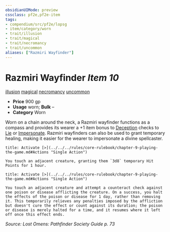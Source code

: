 ```yaml
---
obsidianUIMode: preview
cssclass: pf2e,pf2e-item
tags:
- compendium/src/pf2e/lopsg
- item/category/worn
- trait/illusion
- trait/magical
- trait/necromancy
- trait/uncommon
aliases: ["Razmiri Wayfinder"]
---
```

# Razmiri Wayfinder *Item 10*  
[illusion](../../../Rules/traits/illusion.md)  [magical](../../../Rules/traits/magical.md)  [necromancy](../../../Rules/traits/necromancy.md)  [uncommon](../../../Rules/traits/uncommon.md)  

- **Price** 900 gp
- **Usage** worn; **Bulk** –
- **Category** Worn

Worn on a chain around the neck, a Razmiri wayfinder functions as a compass and provides its wearer a +1 item bonus to [Deception](../../skills.md#Deception) checks to [Lie](../../../Rules/actions/lie.md) or [Impersonate](../../../Rules/actions/impersonate.md). Razmiri wayfinders can also be used to grant temporary healing, making it easier for the wearer to impersonate a divine spellcaster.

```ad-embed-ability
title: Activate [>](../../../rules/core-rulebook/chapter-9-playing-the-game.md#Actions "Single Action")

You touch an adjacent creature, granting them `3d8` temporary Hit Points for 1 hour.
```

```ad-embed-ability
title: Activate [>](../../../rules/core-rulebook/chapter-9-playing-the-game.md#Actions "Single Action")

You touch an adjacent creature and attempt a counteract check against one poison or disease afflicting the creature. On a success, you halt the effects of the poison or disease for 1 day, rather than removing it. This temporarily relieves any penalties imposed by the affliction but doesn't cure the effect or count against its duration; the poison or disease is merely halted for a time, and it resumes where it left off once this effect ends.
```

*Source: Lost Omens: Pathfinder Society Guide p. 73*
